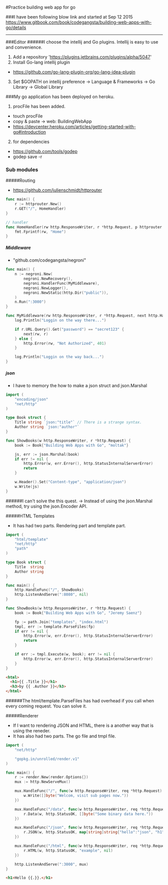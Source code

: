 #Practice building web app for go

###I have been following blow link and started at Sep 12 2015
https://www.gitbook.com/book/codegangsta/building-web-apps-with-go/details

_ _ _


###Editor
######I choose the intellij and Go plugins. Intellij is easy to use and convenience.
1. Add a repository 'https://plugins.jetbrains.com/plugins/alpha/5047'
2. Install Go-lang intellij plugin
  - https://github.com/go-lang-plugin-org/go-lang-idea-plugin
3. Set $GOPATH on intellij preference -> Language & Frameworks -> Go Library -> Global Library


###My go application has been deployed on heroku. 
1. procFile has been added.
  - touch procFile 
  - copy & paste -> web: BuildingWebApp
  - https://devcenter.heroku.com/articles/getting-started-with-go#introduction
2. for dependencies
  - https://github.com/tools/godep
  - godep save -r


### Sub modules
#####Routing
- https://github.com/julienschmidt/httprouter

```go
func main() {
    r := httprouter.New()
    r.GET("/", HomeHandler)
}

// handler
func HomeHandler(rw http.ResponseWriter, r *http.Request, p httprouter.Params) {
	fmt.Fprintf(rw, "Home")
}
```

##### Middleware
- "github.com/codegangsta/negroni"

```go
func main() {
	n := negroni.New(
		negroni.NewRecovery(),
		negroni.HandlerFunc(MyMiddleware),
		negroni.NewLogger(),
		negroni.NewStatic(http.Dir("public")),
	)
	n.Run(":3000")
}

func MyMiddleware(rw http.ResponseWriter, r *http.Request, next http.HandlerFunc) {
	log.Println("Loggin on the way there...")

	if r.URL.Query().Get("password") == "secret123" {
		next(rw, r)
	} else {
		http.Error(rw, "Not Authorized", 401)
	}

	log.Println("Loggin on the way back...")
}
```

##### json
- I have to memory the how to make a json struct and json.Marshal

```go
import (
	"encoding/json"
	"net/http"
)

type Book struct {
	Title string `json:"title"` // There is a strange syntax.
	Author string `json:"author"`
}

func ShowBooks(w http.ResponseWriter, r *http.Request) {
	book := Book{"Building Web Apps with Go", "moltak"}

	js, err := json.Marshal(book)
	if err != nil {
		http.Error(w, err.Error(), http.StatusInternalServerError)
		return
	}

	w.Header().Set("Content-type", "application/json")
	w.Write(js)
}
```

######I can't solve the this quest. -> Instead of using the json.Marshal method, try using the json.Encoder API.


#####HTML Templates
- It has had two parts. Rendering part and template part. 

```go
import (
    "html/template"
    "net/http"
    "path"
)

type Book struct {
    Title  string
    Author string
}

func main() {
    http.HandleFunc("/", ShowBooks)
    http.ListenAndServe(":8080", nil)
}

func ShowBooks(w http.ResponseWriter, r *http.Request) {
    book := Book{"Building Web Apps with Go", "Jeremy Saenz"}

    fp := path.Join("templates", "index.html")
    tmpl, err := template.ParseFiles(fp)
    if err != nil {
        http.Error(w, err.Error(), http.StatusInternalServerError)
        return
    }

    if err := tmpl.Execute(w, book); err != nil {
        http.Error(w, err.Error(), http.StatusInternalServerError)
    }
}
```

```html
<html>
  <h1>{{ .Title }}</h1>
  <h3>by {{ .Author }}</h3>
</html>
```

######The html/template.ParseFiles has had overhead if you call when every coming request. You can solve it.

#####Renderer
- If I want to rendering JSON and HTML, there is a another way that is using the reneder.
- It has also had two parts. The go file and tmpl file.

```go
import (
	"net/http"

	"gopkg.in/unrolled/render.v1"
)

func main() {
	r := render.New(render.Options{})
	mux := http.NewServeMux()

	mux.HandleFunc("/", func(w http.ResponseWriter, req *http.Request) {
		w.Write([]byte("Welcom, visit sub pages now."))
	})

	mux.HandleFunc("/data", func(w http.ResponseWriter, req *http.Request) {
		r.Data(w, http.StatusOK, []byte("Some binary data here."))
	})

	mux.HandleFunc("/json", func(w http.ResponseWriter, req *http.Request) {
		r.JSON(w, http.StatusOK, map[string]string{"hello":"json", "h1":"h2"})
	})

	mux.HandleFunc("/html", func(w http.ResponseWriter, req *http.Request) {
		r.HTML(w, http.StatusOK, "example", nil)
	})

	http.ListenAndServe(":3000", mux)
}
```

```html
<h1>Hello {{.}}.</h1>
```